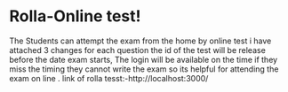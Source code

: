 # Rolla-Online test!
The Students can attempt the exam from the home by online test i have attached 3 changes for each question the id of the test will be release before the date exam starts, The login will be available on the time if they miss the timing they cannot write the exam so its helpful for attending the exam on line .
link of rolla tesst:-http://localhost:3000/

